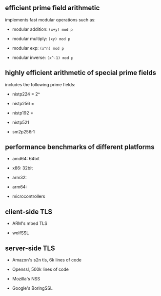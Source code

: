 
## efficient prime field arithmetic 

implements fast modular operations such as:
- modular addition: `(x+y) mod p`

- modular multiply: `(xy) mod p`

- modular exp: `(x^n) mod p`

- modular inverse: `(x^-1) mod p`


## **highly efficient** arithmetic of special prime fields

includes the following prime fields:
- nistp224 = 2^

- nistp256 = 

- nistp192 = 

- nistp521

- sm2p256r1

## performance benchmarks of different platforms

- amd64: 64bit

- x86: 32bit 

- arm32:

- arm64:

- microcontrollers

## client-side TLS
- ARM's mbed TLS

- wolfSSL
## server-side TLS
- Amazon's s2n tls, 6k lines of code

- Openssl, 500k lines of code

- Mozilla's NSS

- Google's BoringSSL